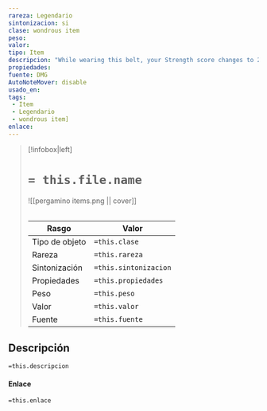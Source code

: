```yaml
---
rareza: Legendario
sintonizacion: si
clase: wondrous item
peso: 
valor: 
tipo: Item
descripcion: "While wearing this belt, your Strength score changes to 27. The item has no effect on you if your Strength without the belt is equal to or greater than the belt&#x27;s score."
propiedades: 
fuente: DMG
AutoNoteMover: disable
usado_en:  
tags: 
 - Item
 - Legendario
 - wondrous item]
enlace: 
---
```


> [!infobox|left]
>  # `= this.file.name`
> ![[pergamino items.png || cover]]
> ######   
> |Rasgo | Valor |
> | --- | --- |
> | Tipo de objeto| `=this.clase`|
>  | Rareza| `=this.rareza`|
> | Sintonización | `=this.sintonizacion` |
> | Propiedades | `=this.propiedades` |
>  | Peso | `=this.peso` |
> | Valor | `=this.valor` |
> | Fuente | `=this.fuente` |


## Descripción
`=this.descripcion`

#### Enlace
`=this.enlace`